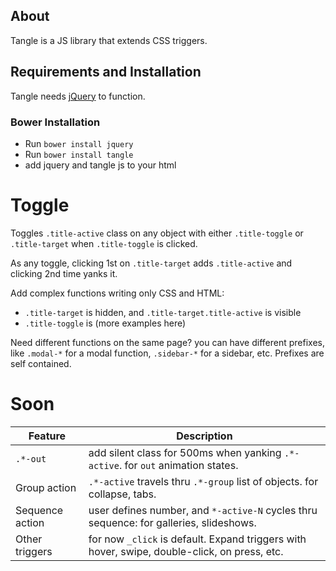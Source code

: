## About

Tangle is a JS library that extends CSS triggers.

## Requirements and Installation

Tangle needs [jQuery](https://jquery.com) to function.

### Bower Installation

- Run `bower install jquery`
- Run `bower install tangle`
- add jquery and tangle js to your html

# Toggle

Toggles `.title-active` class on any object with either `.title-toggle` or `.title-target` when `.title-toggle` is clicked.

As any toggle, clicking 1st on `.title-target` adds `.title-active` and clicking 2nd time yanks it.

Add complex functions writing only CSS and HTML:

-  `.title-target` is hidden, and `.title-target.title-active` is visible
- `.title-toggle` is (more examples here)

Need different functions on the same page? you can have different prefixes, like `.modal-*` for a modal function, `.sidebar-*` for a sidebar, etc. Prefixes are self contained.

# Soon

|Feature|Description|
|---|---|
|`.*-out`|add silent class for 500ms when yanking `.*-active`. for `out` animation states.|
|Group action|`.*-active` travels thru `.*-group` list of objects. for collapse, tabs.|
|Sequence action|user defines number, and `*-active-N` cycles thru sequence: for galleries, slideshows.|
|Other triggers|for now `_click` is default. Expand triggers with hover, swipe, double-click, on press, etc.|